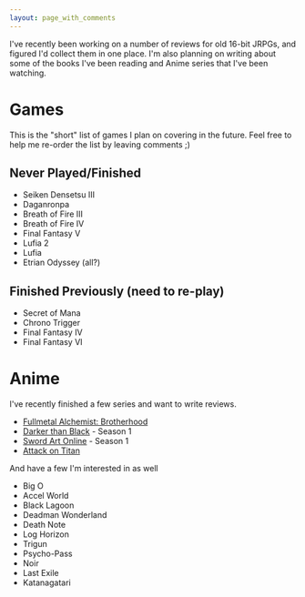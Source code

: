 ```yaml
---
layout: page_with_comments
---
```


I've recently been working on a number of reviews for old 16-bit JRPGs, and figured I'd collect them in one place. I'm also planning on writing about some of the books I've been reading and Anime series that I've been watching.

# Games

This is the "short" list of games I plan on covering in the future. Feel free to help me re-order the list by leaving comments ;)

## Never Played/Finished

* Seiken Densetsu III
* Daganronpa
* Breath of Fire III
* Breath of Fire IV
* Final Fantasy V
* Lufia 2
* Lufia
* Etrian Odyssey (all?)

## Finished Previously (need to re-play)

* Secret of Mana
* Chrono Trigger
* Final Fantasy IV
* Final Fantasy VI

# Anime

I've recently finished a few series and want to write reviews.

* [Fullmetal Alchemist: Brotherhood](https://en.wikipedia.org/wiki/Fullmetal_Alchemist:_Brotherhood)
* [Darker than Black](https://en.wikipedia.org/wiki/Darker_than_Black) - Season 1
* [Sword Art Online](https://en.wikipedia.org/wiki/Sword_Art_Online) - Season 1
* [Attack on Titan](https://en.wikipedia.org/wiki/Attack_on_Titan)

And have a few I'm interested in as well

* Big O
* Accel World
* Black Lagoon
* Deadman Wonderland
* Death Note
* Log Horizon
* Trigun
* Psycho-Pass
* Noir
* Last Exile
* Katanagatari